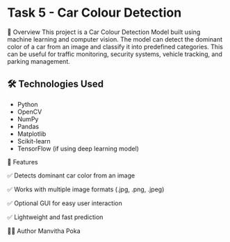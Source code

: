 # Task 5 - Car Colour Detection

📌 Overview
This project is a Car Colour Detection Model built using machine learning and computer vision. The model can detect the dominant color of a car from an image and classify it into predefined categories. This can be useful for traffic monitoring, security systems, vehicle tracking, and parking management.

## 🛠 Technologies Used
- Python
- OpenCV
- NumPy
- Pandas
- Matplotlib
- Scikit-learn
- TensorFlow (if using deep learning model)

  
📌 Features 

✅ Detects dominant car color from an image

✅ Works with multiple image formats (.jpg, .png, .jpeg)

✅ Optional GUI for easy user interaction

✅ Lightweight and fast prediction

👩‍💻 Author
Manvitha Poka
